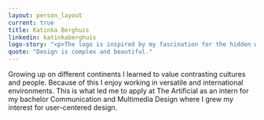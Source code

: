 ```yaml
---
layout: person_layout
current: true
title: Katinka Berghuis
linkedin: katinkaberghuis
logo-story: "<p>The logo is inspired by my fascination for the hidden world of the technology that we use. I remember growing up watching my dad take apart, open and repair his computer as well as other electronics. I have come to notice that over the years this is something that has become a rare occasion. In this time, the insides of most pieces of technology are becoming smaller and harder to get to; they’re not meant to see daylight.</p><p><em>When a certain technology becomes successful, it changes - to a certain degree - into a black box: a shining gadget that functions well and is practical in usage, the internal complexity is hidden within. All the work that preceded it and all the various interests that it hosts are then ‘forgotten’. Nothing about it betrays that technology is a kind of patchwork. (Altena, n.d.)</em><sup>1</sup></p><p>The inner complexity and beauty has been sealed. With my logo I make an effort to take back and release a small portion of the allure and control that over the years has been taken from the user's hands.</p><p>1. Altena, Arie. &ldquo;ESSAY: Moeten we allemaal technofoob worden? Of onze technomanie koesteren?&ldquo; Gonzo (circus) : Muziek.Kunst.Meer. N.p., n.d. Web. 17 July 2017.</p>"
quote: "Design is complex and beautiful."
---
```


Growing up on different continents I learned to value contrasting cultures and people. Because of this I enjoy working in versatile and international environments. This is what led me to apply at The Artificial as an intern for my bachelor Communication and Multimedia Design where I grew my interest for user-centered design.
